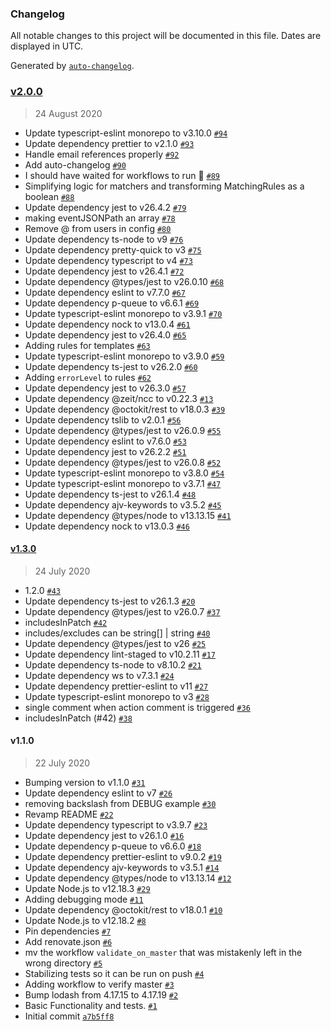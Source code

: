 ### Changelog

All notable changes to this project will be documented in this file. Dates are displayed in UTC.

Generated by [`auto-changelog`](https://github.com/CookPete/auto-changelog).

### [v2.0.0](https://github.com/gagoar/use-herald-action/compare/v1.3.0...v2.0.0)

> 24 August 2020

- Update typescript-eslint monorepo to v3.10.0 [`#94`](https://github.com/gagoar/use-herald/action/pull/94)
- Update dependency prettier to v2.1.0 [`#93`](https://github.com/gagoar/use-herald/action/pull/93)
- Handle email references properly [`#92`](https://github.com/gagoar/use-herald/action/pull/92)
- Add auto-changelog [`#90`](https://github.com/gagoar/use-herald/action/pull/90)
- I should have waited for workflows to run :gun: [`#89`](https://github.com/gagoar/use-herald/action/pull/89)
- Simplifying logic for matchers and transforming MatchingRules as a boolean [`#88`](https://github.com/gagoar/use-herald/action/pull/88)
- Update dependency jest to v26.4.2 [`#79`](https://github.com/gagoar/use-herald/action/pull/79)
- making eventJSONPath an array [`#78`](https://github.com/gagoar/use-herald/action/pull/78)
- Remove @ from users in config [`#80`](https://github.com/gagoar/use-herald/action/pull/80)
- Update dependency ts-node to v9 [`#76`](https://github.com/gagoar/use-herald/action/pull/76)
- Update dependency pretty-quick to v3 [`#75`](https://github.com/gagoar/use-herald/action/pull/75)
- Update dependency typescript to v4 [`#73`](https://github.com/gagoar/use-herald/action/pull/73)
- Update dependency jest to v26.4.1 [`#72`](https://github.com/gagoar/use-herald/action/pull/72)
- Update dependency @types/jest to v26.0.10 [`#68`](https://github.com/gagoar/use-herald/action/pull/68)
- Update dependency eslint to v7.7.0 [`#67`](https://github.com/gagoar/use-herald/action/pull/67)
- Update dependency p-queue to v6.6.1 [`#69`](https://github.com/gagoar/use-herald/action/pull/69)
- Update typescript-eslint monorepo to v3.9.1 [`#70`](https://github.com/gagoar/use-herald/action/pull/70)
- Update dependency nock to v13.0.4 [`#61`](https://github.com/gagoar/use-herald/action/pull/61)
- Update dependency jest to v26.4.0 [`#65`](https://github.com/gagoar/use-herald/action/pull/65)
- Adding rules for templates [`#63`](https://github.com/gagoar/use-herald/action/pull/63)
- Update typescript-eslint monorepo to v3.9.0 [`#59`](https://github.com/gagoar/use-herald/action/pull/59)
- Update dependency ts-jest to v26.2.0 [`#60`](https://github.com/gagoar/use-herald/action/pull/60)
- Adding `errorLevel` to rules [`#62`](https://github.com/gagoar/use-herald/action/pull/62)
- Update dependency jest to v26.3.0 [`#57`](https://github.com/gagoar/use-herald/action/pull/57)
- Update dependency @zeit/ncc to v0.22.3 [`#13`](https://github.com/gagoar/use-herald/action/pull/13)
- Update dependency @octokit/rest to v18.0.3 [`#39`](https://github.com/gagoar/use-herald/action/pull/39)
- Update dependency tslib to v2.0.1 [`#56`](https://github.com/gagoar/use-herald/action/pull/56)
- Update dependency @types/jest to v26.0.9 [`#55`](https://github.com/gagoar/use-herald/action/pull/55)
- Update dependency eslint to v7.6.0 [`#53`](https://github.com/gagoar/use-herald/action/pull/53)
- Update dependency jest to v26.2.2 [`#51`](https://github.com/gagoar/use-herald/action/pull/51)
- Update dependency @types/jest to v26.0.8 [`#52`](https://github.com/gagoar/use-herald/action/pull/52)
- Update typescript-eslint monorepo to v3.8.0 [`#54`](https://github.com/gagoar/use-herald/action/pull/54)
- Update typescript-eslint monorepo to v3.7.1 [`#47`](https://github.com/gagoar/use-herald/action/pull/47)
- Update dependency ts-jest to v26.1.4 [`#48`](https://github.com/gagoar/use-herald/action/pull/48)
- Update dependency ajv-keywords to v3.5.2 [`#45`](https://github.com/gagoar/use-herald/action/pull/45)
- Update dependency @types/node to v13.13.15 [`#41`](https://github.com/gagoar/use-herald/action/pull/41)
- Update dependency nock to v13.0.3 [`#46`](https://github.com/gagoar/use-herald/action/pull/46)

#### [v1.3.0](https://github.com/gagoar/use-herald-action/compare/v1.1.0...v1.3.0)

> 24 July 2020

- 1.2.0 [`#43`](https://github.com/gagoar/use-herald/action/pull/43)
- Update dependency ts-jest to v26.1.3 [`#20`](https://github.com/gagoar/use-herald/action/pull/20)
- Update dependency @types/jest to v26.0.7 [`#37`](https://github.com/gagoar/use-herald/action/pull/37)
- includesInPatch [`#42`](https://github.com/gagoar/use-herald/action/pull/42)
- includes/excludes can be string[] | string [`#40`](https://github.com/gagoar/use-herald/action/pull/40)
- Update dependency @types/jest to v26 [`#25`](https://github.com/gagoar/use-herald/action/pull/25)
- Update dependency lint-staged to v10.2.11 [`#17`](https://github.com/gagoar/use-herald/action/pull/17)
- Update dependency ts-node to v8.10.2 [`#21`](https://github.com/gagoar/use-herald/action/pull/21)
- Update dependency ws to v7.3.1 [`#24`](https://github.com/gagoar/use-herald/action/pull/24)
- Update dependency prettier-eslint to v11 [`#27`](https://github.com/gagoar/use-herald/action/pull/27)
- Update typescript-eslint monorepo to v3 [`#28`](https://github.com/gagoar/use-herald/action/pull/28)
- single comment when action comment is triggered [`#36`](https://github.com/gagoar/use-herald/action/pull/36)
- includesInPatch (#42) [`#38`](https://github.com/gagoar/use-herald-action/issue/38)

#### v1.1.0

> 22 July 2020

- Bumping version to v1.1.0 [`#31`](https://github.com/gagoar/use-herald/action/pull/31)
- Update dependency eslint to v7 [`#26`](https://github.com/gagoar/use-herald/action/pull/26)
- removing backslash from DEBUG example [`#30`](https://github.com/gagoar/use-herald/action/pull/30)
- Revamp README [`#22`](https://github.com/gagoar/use-herald/action/pull/22)
- Update dependency typescript to v3.9.7 [`#23`](https://github.com/gagoar/use-herald/action/pull/23)
- Update dependency jest to v26.1.0 [`#16`](https://github.com/gagoar/use-herald/action/pull/16)
- Update dependency p-queue to v6.6.0 [`#18`](https://github.com/gagoar/use-herald/action/pull/18)
- Update dependency prettier-eslint to v9.0.2 [`#19`](https://github.com/gagoar/use-herald/action/pull/19)
- Update dependency ajv-keywords to v3.5.1 [`#14`](https://github.com/gagoar/use-herald/action/pull/14)
- Update dependency @types/node to v13.13.14 [`#12`](https://github.com/gagoar/use-herald/action/pull/12)
- Update Node.js to v12.18.3 [`#29`](https://github.com/gagoar/use-herald/action/pull/29)
- Adding debugging mode [`#11`](https://github.com/gagoar/use-herald/action/pull/11)
- Update dependency @octokit/rest to v18.0.1 [`#10`](https://github.com/gagoar/use-herald/action/pull/10)
- Update Node.js to v12.18.2 [`#8`](https://github.com/gagoar/use-herald/action/pull/8)
- Pin dependencies [`#7`](https://github.com/gagoar/use-herald/action/pull/7)
- Add renovate.json [`#6`](https://github.com/gagoar/use-herald/action/pull/6)
- mv the workflow `validate_on_master` that was mistakenly left in the wrong directory [`#5`](https://github.com/gagoar/use-herald/action/pull/5)
- Stabilizing tests so it can be run on push [`#4`](https://github.com/gagoar/use-herald/action/pull/4)
- Adding workflow to verify master [`#3`](https://github.com/gagoar/use-herald/action/pull/3)
- Bump lodash from 4.17.15 to 4.17.19 [`#2`](https://github.com/gagoar/use-herald/action/pull/2)
- Basic Functionality and tests. [`#1`](https://github.com/gagoar/use-herald/action/pull/1)
- Initial commit [`a7b5ff8`](https://github.com/cyamonide/use-herald-action/commit/a7b5ff80b2258cd91faa7742b7ab510e44972dec)
